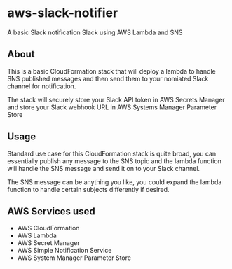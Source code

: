 # aws-slack-notifier
A basic Slack notification Slack using AWS Lambda and SNS

## About

This is a basic CloudFormation stack that will deploy a lambda to handle SNS published messages and then send them to your nomiated Slack channel for notification.

The stack will securely store your Slack API token in AWS Secrets Manager and store your Slack webhook URL in AWS Systems Manager Parameter Store

## Usage

Standard use case for this CloudFormation stack is quite broad, you can essentially publish any message to the SNS topic and the lambda function will handle the SNS message and send it on to your Slack channel.

The SNS message can be anything you like, you could expand the lambda function to handle certain subjects differently if desired.

## AWS Services used

- AWS CloudFormation
- AWS Lambda
- AWS Secret Manager
- AWS Simple Notification Service
- AWS System Manager Parameter Store